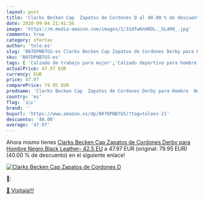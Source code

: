 ```yaml
---
layout: post
title: 'Clarks Becken Cap  Zapatos de Cordones D al 40.00 % de descuento'
date: 2020-09-04 21:41:56
image: 'https://m.media-amazon.com/images/I/31dfwKnHRDL._SL400_.jpg'
comments: true
category: ofertas
author: 'tole.es'
slug: 'B07DPNB7GS-es Clarks Becken Cap Zapatos de Cordones Derby para Hombre...'
sku: 'B07DPNB7GS-es'
tags: [ 'Calzado de trabajo para mujer','Calzado deportivo para hombre','Calzado sanitario y de hostelería para mujer','Chanclas y sandalias de piscina para hombre','Sandalias y chanclas para niña','Zapatillas y calzado deportivo para hombre','Zapatos','Zapatos para hombre','Zapatos para mujer','Zapatos para niñas pequeñas','Zapatos y complementos','Zuecos sanitarios y de hostelería para mujer','Zuecos y mules para hombre','zapatos', ]
actualPrice: 47.97 EUR
currency: EUR
price: 47.97
comparePrice: 79.95 EUR
prodname: 'Clarks Becken Cap  Zapatos de Cordones Derby para Hombre  Negro  Black Leather-   42.5 EU'
country: 'es'
flag: '🇪🇸'
brand: ''
buyurl: 'https://www.amazon.es/dp/B07DPNB7GS/?tag=tolees-21'
descuento: '40.00'
average: '47.97'
---
```


Ahora mismo tienes [Clarks Becken Cap  Zapatos de Cordones Derby para Hombre  Negro  Black Leather-   42.5 EU](https://www.amazon.es/dp/B07DPNB7GS/?tag=tolees-21) a 47.97 EUR (original: 79.95 EUR) (40.00 %  de descuento) en el siguiente enlace!

[![Clarks Becken Cap  Zapatos de Cordones D](https://m.media-amazon.com/images/I/31dfwKnHRDL._SL400_.jpg)](https://www.amazon.es/dp/B07DPNB7GS/?tag=tolees-21)

🔎:


[🛒 Visítala!!!](https://www.amazon.es/dp/B07DPNB7GS/?tag=tolees-21)
